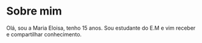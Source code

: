 # Sobre mim

Olá, sou a Maria Eloisa, tenho 15 anos. Sou estudante do E.M e vim receber e compartilhar conhecimento.

